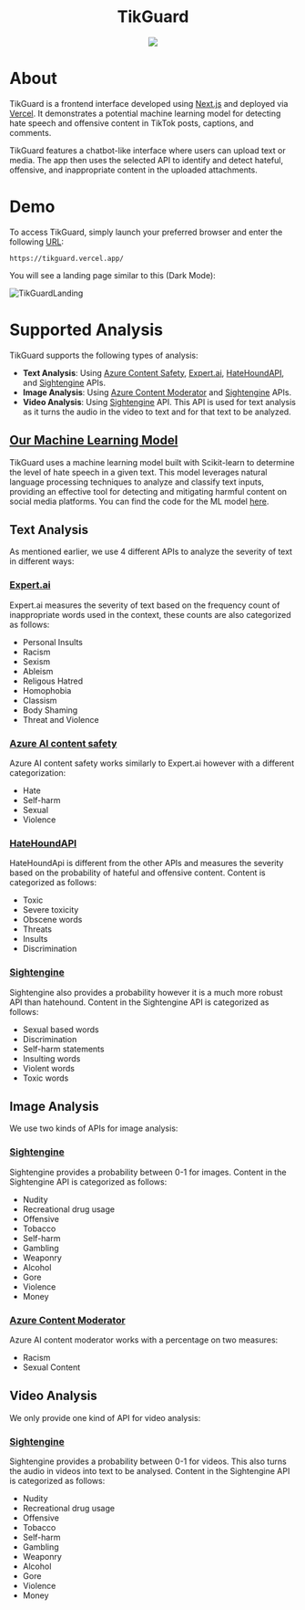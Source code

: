 <h1 align="center">TikGuard</h1>

<p align="center">
  <img src="https://github.com/minhvyha/TikGuard/assets/120470330/2650af17-0349-4e15-a44d-ad21b6c4e858" />
</p>

# About

TikGuard is a frontend interface developed using [Next.js](https://nextjs.org/) and deployed via [Vercel](https://vercel.com/). It demonstrates a potential machine learning model for detecting hate speech and offensive content in TikTok posts, captions, and comments.

TikGuard features a chatbot-like interface where users can upload text or media. The app then uses the selected API to identify and detect hateful, offensive, and inappropriate content in the uploaded attachments.

# Demo

To access TikGuard, simply launch your preferred browser and enter the following [URL](https://tikguard.vercel.app/):

```
https://tikguard.vercel.app/
```

You will see a landing page similar to this (Dark Mode):

![TikGuardLanding](https://github.com/minhvyha/TikGuard/assets/132450443/c3c61eb9-6b4d-4541-8bba-a04593a3ae6d)


# Supported Analysis

TikGuard supports the following types of analysis:
- **Text Analysis**: Using [Azure Content Safety](https://azure.microsoft.com/en-us/products/ai-services/ai-content-safety), [Expert.ai](https://docs.expert.ai/nlapi/v2/), [HateHoundAPI](https://hate-hound-api.vercel.app/?ref=taaft&utm_source=taaft&utm_medium=referral), and [Sightengine](https://sightengine.com/docs/) APIs.
- **Image Analysis**: Using [Azure Content Moderator](https://learn.microsoft.com/en-us/azure/ai-services/content-moderator/overview) and [Sightengine](https://sightengine.com/docs/) APIs.
- **Video Analysis**: Using [Sightengine](https://sightengine.com/docs/) API. This API is used for text analysis as it turns the audio in the video to text and for that text to be analyzed. 


## [Our Machine Learning Model](https://github.com/minhvyha/TikGuardAPI)
TikGuard uses a machine learning model built with Scikit-learn to determine the level of hate speech in a given text. This model leverages natural language processing techniques to analyze and classify text inputs, providing an effective tool for detecting and mitigating harmful content on social media platforms. You can find the code for the ML model [here](https://github.com/minhvyha/TikGuardAPI).

## Text Analysis 

As mentioned earlier, we use 4 different APIs to analyze the severity of text in different ways: 
### [Expert.ai](https://www.expert.ai/) 

Expert.ai measures the severity of text based on the frequency count of inappropriate words used in the context, these counts are also categorized as follows:
- Personal Insults 
- Racism
- Sexism
- Ableism
- Religous Hatred 
- Homophobia
- Classism 
- Body Shaming 
- Threat and Violence

### [Azure AI content safety](https://azure.microsoft.com/en-au/products/ai-services/ai-content-safety)

Azure AI content safety works similarly to Expert.ai however with a different categorization:
- Hate 
- Self-harm
- Sexual
- Violence
  
### [HateHoundAPI](https://hate-hound-api.vercel.app/)

HateHoundApi is different from the other APIs and measures the severity based on the probability of hateful and offensive content. Content is categorized as follows:
- Toxic
- Severe toxicity
- Obscene words
- Threats
- Insults
- Discrimination

### [Sightengine](https://sightengine.com/)

Sightengine also provides a probability however it is a much more robust API than hatehound. Content in the Sightengine API is categorized as follows:
- Sexual based words
- Discrimination
- Self-harm statements
- Insulting words
- Violent words
- Toxic words

## Image Analysis 
We use two kinds of APIs for image analysis:

### [Sightengine](https://sightengine.com/)
Sightengine provides a probability between 0-1 for images. Content in the Sightengine API is categorized as follows:
- Nudity
- Recreational drug usage
- Offensive
- Tobacco
- Self-harm
- Gambling
- Weaponry
- Alcohol
- Gore
- Violence
- Money

### [Azure Content Moderator](https://learn.microsoft.com/en-us/azure/ai-services/content-moderator/overview)
Azure AI content moderator works with a percentage on two measures:
- Racism
- Sexual Content

## Video Analysis 

We only provide one kind of API for video analysis:

### [Sightengine](https://sightengine.com/)
Sightengine provides a probability between 0-1 for videos. This also turns the audio in videos into text to be analysed. Content in the Sightengine API is categorized as follows:
- Nudity
- Recreational drug usage
- Offensive
- Tobacco
- Self-harm
- Gambling
- Weaponry
- Alcohol
- Gore
- Violence
- Money

